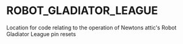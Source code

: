 # ROBOT_GLADIATOR_LEAGUE
Location for code relating to the operation of Newtons attic's Robot Gladiator League pin resets
